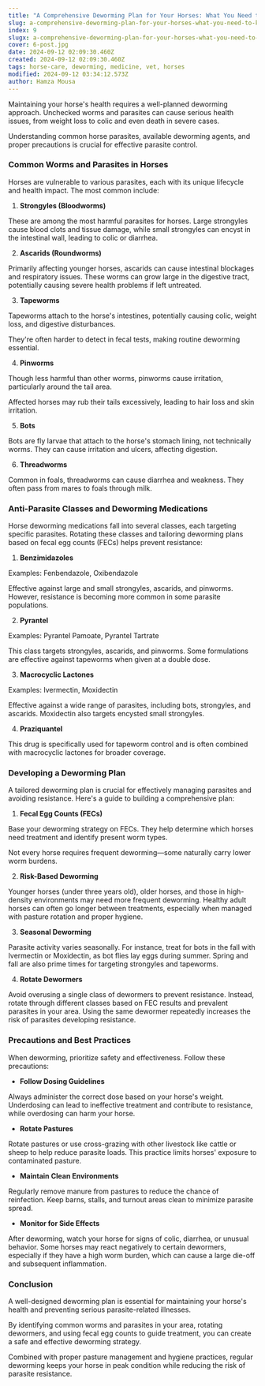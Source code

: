 ```yaml
---
title: "A Comprehensive Deworming Plan for Your Horses: What You Need to Know"
slug: a-comprehensive-deworming-plan-for-your-horses-what-you-need-to-know
index: 9
slugx: a-comprehensive-deworming-plan-for-your-horses-what-you-need-to-know
cover: 6-post.jpg
date: 2024-09-12 02:09:30.460Z
created: 2024-09-12 02:09:30.460Z
tags: horse-care, deworming, medicine, vet, horses
modified: 2024-09-12 03:34:12.573Z
author: Hamza Mousa
---
```


Maintaining your horse's health requires a well-planned deworming approach. Unchecked worms and parasites can cause serious health issues, from weight loss to colic and even death in severe cases. 



Understanding common horse parasites, available deworming agents, and proper precautions is crucial for effective parasite control.

### **Common Worms and Parasites in Horses**

Horses are vulnerable to various parasites, each with its unique lifecycle and health impact. The most common include:

1. **Strongyles (Bloodworms)**

These are among the most harmful parasites for horses. Large strongyles cause blood clots and tissue damage, while small strongyles can encyst in the intestinal wall, leading to colic or diarrhea.

2. **Ascarids (Roundworms)**

Primarily affecting younger horses, ascarids can cause intestinal blockages and respiratory issues. These worms can grow large in the digestive tract, potentially causing severe health problems if left untreated.

3. **Tapeworms**

Tapeworms attach to the horse's intestines, potentially causing colic, weight loss, and digestive disturbances. 

They're often harder to detect in fecal tests, making routine deworming essential.

4. **Pinworms**

Though less harmful than other worms, pinworms cause irritation, particularly around the tail area. 

Affected horses may rub their tails excessively, leading to hair loss and skin irritation.

5. **Bots**

Bots are fly larvae that attach to the horse's stomach lining, not technically worms. They can cause irritation and ulcers, affecting digestion.

6. **Threadworms**

Common in foals, threadworms can cause diarrhea and weakness. They often pass from mares to foals through milk.

### **Anti-Parasite Classes and Deworming Medications**

Horse deworming medications fall into several classes, each targeting specific parasites. Rotating these classes and tailoring deworming plans based on fecal egg counts (FECs) helps prevent resistance:

1. **Benzimidazoles**

Examples: Fenbendazole, Oxibendazole

Effective against large and small strongyles, ascarids, and pinworms. However, resistance is becoming more common in some parasite populations.

2. **Pyrantel**

Examples: Pyrantel Pamoate, Pyrantel Tartrate

This class targets strongyles, ascarids, and pinworms. Some formulations are effective against tapeworms when given at a double dose.

3. **Macrocyclic Lactones**

Examples: Ivermectin, Moxidectin

Effective against a wide range of parasites, including bots, strongyles, and ascarids. Moxidectin also targets encysted small strongyles.

4. **Praziquantel**

This drug is specifically used for tapeworm control and is often combined with macrocyclic lactones for broader coverage.

### **Developing a Deworming Plan**

A tailored deworming plan is crucial for effectively managing parasites and avoiding resistance. Here's a guide to building a comprehensive plan:

1. **Fecal Egg Counts (FECs)**

Base your deworming strategy on FECs. They help determine which horses need treatment and identify present worm types. 

Not every horse requires frequent deworming—some naturally carry lower worm burdens.

2. **Risk-Based Deworming**

Younger horses (under three years old), older horses, and those in high-density environments may need more frequent deworming. Healthy adult horses can often go longer between treatments, especially when managed with pasture rotation and proper hygiene.

3. **Seasonal Deworming**

Parasite activity varies seasonally. For instance, treat for bots in the fall with Ivermectin or Moxidectin, as bot flies lay eggs during summer. Spring and fall are also prime times for targeting strongyles and tapeworms.

4. **Rotate Dewormers**

Avoid overusing a single class of dewormers to prevent resistance. Instead, rotate through different classes based on FEC results and prevalent parasites in your area. Using the same dewormer repeatedly increases the risk of parasites developing resistance.

### **Precautions and Best Practices**

When deworming, prioritize safety and effectiveness. Follow these precautions:

- **Follow Dosing Guidelines**

Always administer the correct dose based on your horse's weight. Underdosing can lead to ineffective treatment and contribute to resistance, while overdosing can harm your horse.

- **Rotate Pastures**

Rotate pastures or use cross-grazing with other livestock like cattle or sheep to help reduce parasite loads. This practice limits horses' exposure to contaminated pasture.

- **Maintain Clean Environments**

Regularly remove manure from pastures to reduce the chance of reinfection. Keep barns, stalls, and turnout areas clean to minimize parasite spread.

- **Monitor for Side Effects**

After deworming, watch your horse for signs of colic, diarrhea, or unusual behavior. Some horses may react negatively to certain dewormers, especially if they have a high worm burden, which can cause a large die-off and subsequent inflammation.

### **Conclusion**

A well-designed deworming plan is essential for maintaining your horse's health and preventing serious parasite-related illnesses. 

By identifying common worms and parasites in your area, rotating dewormers, and using fecal egg counts to guide treatment, you can create a safe and effective deworming strategy. 

Combined with proper pasture management and hygiene practices, regular deworming keeps your horse in peak condition while reducing the risk of parasite resistance.